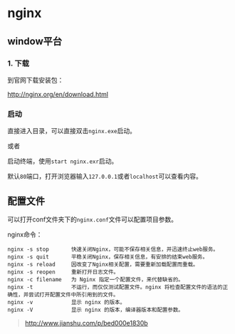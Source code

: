# nginx

## window平台

### 1. 下载

到官网下载安装包：

<http://nginx.org/en/download.html>

### 启动

直接进入目录，可以直接双击`nginx.exe`启动。

或者

启动终端，使用`start nginx.exr`启动。

默认`80`端口，打开浏览器输入`127.0.0.1`或者`localhost`可以查看内容。

## 配置文件

可以打开conf文件夹下的`nginx.conf`文件可以配置项目参数。

nginx命令：

```
nginx -s stop       快速关闭Nginx，可能不保存相关信息，并迅速终止web服务。
nginx -s quit       平稳关闭Nginx，保存相关信息，有安排的结束web服务。
nginx -s reload     因改变了Nginx相关配置，需要重新加载配置而重载。
nginx -s reopen     重新打开日志文件。
nginx -c filename   为 Nginx 指定一个配置文件，来代替缺省的。
nginx -t            不运行，而仅仅测试配置文件。nginx 将检查配置文件的语法的正确性，并尝试打开配置文件中所引用到的文件。
nginx -v            显示 nginx 的版本。
nginx -V            显示 nginx 的版本，编译器版本和配置参数。
```

><http://www.jianshu.com/p/bed000e1830b>